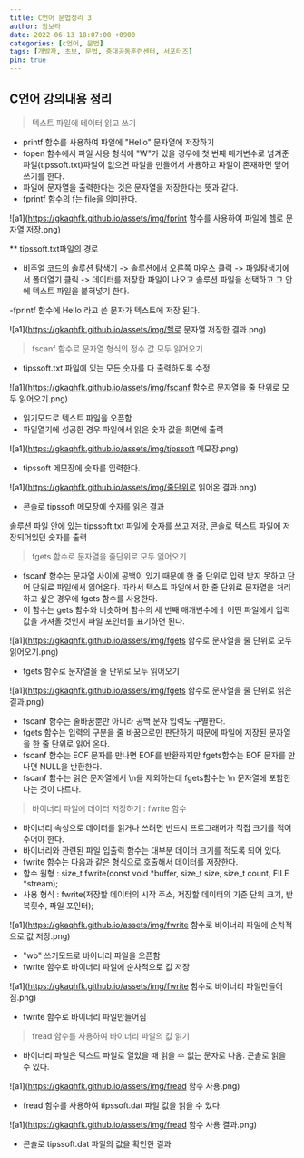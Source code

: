 ```yaml
---
title: C언어 문법정리 3
author: 함보라
date: 2022-06-13 18:07:00 +0900
categories: [c언어, 문법]
tags: [개발자, 초보, 문법, 충대공동훈련센터, 서포터즈]
pin: true
---
```


## C언어 강의내용 정리

> 텍스트 파일에 테이터 읽고 쓰기

- printf 함수를 사용하여 파일에 "Hello" 문자열에 저장하기
- fopen 함수에서 파일 사용 형식에 "W"가 있을 경우에 첫 번째 매개변수로 넘겨준 파일(tipssoft.txt)파일이 없으면 파일을 만들어서 사용하고 파일이 존재하면 덮어쓰기를 한다.
- 파일에 문자열을 출력한다는 것은 문자열을 저장한다는 뜻과 같다.
- fprintf 함수의 f는 file을 의미한다.

![a1](https://gkaqhfk.github.io/assets/img/fprint 함수를 사용하여 파일에 헬로 문자열 저장.png)

** tipssoft.txt파일의 경로
- 비주얼 코드의 솔루션 탐색기 -> 솔루션에서 오른쪽 마우스 클릭 -> 파일탐색기에서 폴더열기 클릭 -> 데이터를 저장한 파일이 나오고 솔루션 파일을 선택하고 그 안에 텍스트 파일을 붙혀넣기 한다.

-fprintf 함수에  Hello 라고 쓴 문자가 텍스트에 저장 된다.

![a1](https://gkaqhfk.github.io/assets/img/헬로 문자열 저장한 결과.png)

> fscanf 함수로 문자열 형식의 정수 값 모두 읽어오기

- tipssoft.txt 파일에 있는 모든 숫자를 다 출력하도록 수정

![a1](https://gkaqhfk.github.io/assets/img/fscanf 함수로 문자열을 줄 단위로 모두 읽어오기.png)

- 읽기모드로 텍스트 파일을 오픈함
- 파일열기에 성공한 경우 파일에서 읽은 숫자 값을 화면에 출력

![a1](https://gkaqhfk.github.io/assets/img/tipssoft 메모장.png)

- tipssoft 메모장에 숫자를 입력한다.

![a1](https://gkaqhfk.github.io/assets/img/줄단위로 읽어온 결과.png)

- 콘솔로 tipssoft 메모장에 숫자를 읽은 결과

솔루션 파일 안에 있는 tipssoft.txt 파일에 숫자를 쓰고 저장, 콘솔로 텍스트 파일에 저장되어있던 숫자를 출력

> fgets 함수로 문자열을 줄단위로 모두 읽어오기

- fscanf 함수는 문자열 사이에 공백이 있기 때문에 한 줄 단위로 입력 받지 못하고 단어 단위로 파일에서 읽어온다. 따라서 텍스트 파일에서 한 줄 단위로 문자열을 처리하고 싶은 경우에 fgets 함수를 사용한다.
- 이 함수는 gets 함수와 비슷하며 함수의 세 번째 매개변수에ㅔ 어떤 파일에서 입력 값을 가져올 것인지 파일 포인터를 표기하면 된다.

![a1](https://gkaqhfk.github.io/assets/img/fgets 함수로 문자열을 줄 단위로 모두 읽어오기.png)

- fgets 함수로 문자열을 줄 단위로 모두 읽어오기

![a1](https://gkaqhfk.github.io/assets/img/fgets 함수로 문자열을 줄 단위로 읽은결과.png)

- fscanf 함수는 줄바꿈뿐만 아니라 공백 문자 입력도 구별한다.
- fgets 함수는 입력의 구분을 줄 바꿈으로만 판단하기 때문에 파일에 저장된 문자열을 한 줄 단위로 읽어 온다.
- fscanf 함수는 EOF 문자를 만나면 EOF를 반환하지만 fgets함수는 EOF 문자를 만나면 NULL을 반환한다.
- fscanf 함수는 읽은 문자열에서 \n을 제외하는데 fgets함수는 \n 문자열에 포함한다는 것이 다르다.

> 바이너리 파일에 데이터 저장하기 : fwrite 함수

- 바이너리 속성으로 데이터를 읽거나 쓰려면 반드시 프로그래머가 직접 크기를 적어주어야 한다.
- 바이너리와 관련된 파일 입출력 함수는 대부분 데이터 크기를 적도록 되어 있다.
- fwrite 함수는 다음과 같은 형식으로 호출해서 데이터를 저장한다.
- 함수 원형 : size_t fwrite(const void *buffer, size_t size, size_t count, FILE *stream);
- 사용 형식 : fwrite(저장할 데이터의 시작 주소, 저장할 데이터의 기준 단위 크기, 반복횟수, 파일 포인터);

![a1](https://gkaqhfk.github.io/assets/img/fwrite 함수로 바이너리 파일에 순차적으로 값 저장.png)


- "wb" 쓰기모드로 바이너리 파일을 오픈함
- fwrite 함수로 바이너리 파일에 순차적으로 값 저장

![a1](https://gkaqhfk.github.io/assets/img/fwrite 함수로 바이너리 파일만들어짐.png)

- fwrite 함수로 바이너리 파일만들어짐

> fread 함수를 사용하여 바이너리 파일의 값 읽기

- 바이너리 파일은 텍스트 파일로 열었을 때 읽을 수 없는 문자로 나옴. 콘솔로 읽을 수 있다.

![a1](https://gkaqhfk.github.io/assets/img/fread 함수 사용.png)

- fread 함수를 사용하여 tipssoft.dat 파일 값을 읽을 수 있다.

![a1](https://gkaqhfk.github.io/assets/img/fread 함수 사용 결과.png)

- 콘솔로 tipssoft.dat 파일의 값을 확인한 결과
